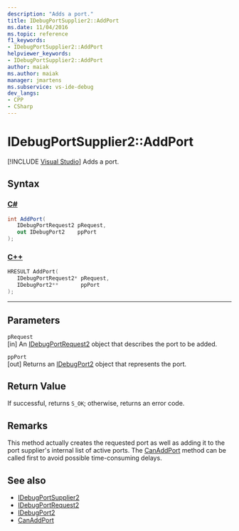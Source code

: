 ```yaml
---
description: "Adds a port."
title: IDebugPortSupplier2::AddPort
ms.date: 11/04/2016
ms.topic: reference
f1_keywords:
- IDebugPortSupplier2::AddPort
helpviewer_keywords:
- IDebugPortSupplier2::AddPort
author: maiak
ms.author: maiak
manager: jmartens
ms.subservice: vs-ide-debug
dev_langs:
- CPP
- CSharp
---
```

# IDebugPortSupplier2::AddPort

 [!INCLUDE [Visual Studio](~/includes/applies-to-version/vs-windows-only.md)]
Adds a port.

## Syntax

### [C#](#tab/csharp)
```csharp
int AddPort( 
   IDebugPortRequest2 pRequest,
   out IDebugPort2    ppPort
);
```
### [C++](#tab/cpp)
```cpp
HRESULT AddPort( 
   IDebugPortRequest2* pRequest,
   IDebugPort2**       ppPort
);
```
---

## Parameters
`pRequest`\
[in] An [IDebugPortRequest2](../../../extensibility/debugger/reference/idebugportrequest2.md) object that describes the port to be added.

`ppPort`\
[out] Returns an [IDebugPort2](../../../extensibility/debugger/reference/idebugport2.md) object that represents the port.

## Return Value
 If successful, returns `S_OK`; otherwise, returns an error code.

## Remarks
 This method actually creates the requested port as well as adding it to the port supplier's internal list of active ports. The [CanAddPort](../../../extensibility/debugger/reference/idebugportsupplier2-canaddport.md) method can be called first to avoid possible time-consuming delays.

## See also
- [IDebugPortSupplier2](../../../extensibility/debugger/reference/idebugportsupplier2.md)
- [IDebugPortRequest2](../../../extensibility/debugger/reference/idebugportrequest2.md)
- [IDebugPort2](../../../extensibility/debugger/reference/idebugport2.md)
- [CanAddPort](../../../extensibility/debugger/reference/idebugportsupplier2-canaddport.md)
